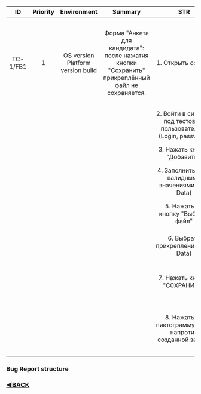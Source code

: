 |   **ID**  	| **Priority** 	|          **Environment**          	|                                            **Summary**                                            	|                             **STR**                             	|                                                             **Test data**                                                             	|                        **Expected Result**                       	|                             **Actual Result**                            	| **Attachments** 	|   	|   	|
|:---------:	|:------------:	|:---------------------------------:	|:-------------------------------------------------------------------------------------------------:	|:---------------------------------------------------------------:	|:-------------------------------------------------------------------------------------------------------------------------------------:	|:----------------------------------------------------------------:	|:------------------------------------------------------------------------:	|:---------------:	|---	|---	|
| TC-1/FB1 	|       1      	| OS version Platform version build 	| Форма "Анкета для кандидата": после нажатия кнопки "Сохранить" прикреплённый файл не сохраняется. 	| 1. Открыть *ссылка*                                             	| Данные для входа: login:*логин*, password: *пароль*.   Данные для заполнения формы: *Name*, *Surname*, *e-mail*, *прикрепляемый файл* 	|                                                                  	|                                                                          	|                 	|   	|   	|
|           	|              	|                                   	|                                                                                                   	| 2. Войти в систему под тестовым пользователем.(Login, password) 	|                                                                                                                                       	|                                                                  	|                                                                          	|                 	|   	|   	|
|           	|              	|                                   	|                                                                                                   	| 3. Нажать кнопку “Добавить”.                                    	|                                                                                                                                       	| 3. Открывается форма "Анкета для кандидата".                     	| 3. Открывается форма "Анкета для кандидата".                             	|                 	|   	|   	|
|           	|              	|                                   	|                                                                                                   	| 4. Заполнить поля валидными значениями(Test Data)               	|                                                                                                                                       	| 4. Введённые данные отображаются в полях.                        	| 4. Введённые данные отображаются в полях.                                	|                 	|   	|   	|
|           	|              	|                                   	|                                                                                                   	| 5. Нажать на кнопку "Выбрать файл"                              	|                                                                                                                                       	| 5. Открывается диалоговое окно с выбором файлов.                 	| 5. Открывается диалоговое окно с выбором файлов.                         	|                 	|   	|   	|
|           	|              	|                                   	|                                                                                                   	| 6. Выбрать прикрепление(Test Data)                              	|                                                                                                                                       	| 6. Выбранный файл прикреплён к анкете.                           	| 6. Выбранный файл прикреплён к анкете.                                   	|                 	|   	|   	|
|           	|              	|                                   	|                                                                                                   	| 7. Нажать кнопку "С0ХРАНИТЬ"                                    	|                                                                                                                                       	| 7. Анкета успешно сохраняется, создана новая запись.             	| 7. Анкета успешно сохраняется, создана новая запись.                     	|                 	|   	|   	|
|           	|              	|                                   	|                                                                                                   	| 8. Нажать на пиктограмму глаза напротив созданной записи        	|                                                                                                                                       	| 8. Прикреплённый в шаге 6 файл сохранён и отображается в анкете. 	| 8. Прикреплённый в шаге 6 файл не сохраняется и не отображается в анкете 	|                 	|   	|   	|


### Bug Report structure

### [:arrow_backward:BACK](https://github.com/c1plak/Vadims_Course_group27)
